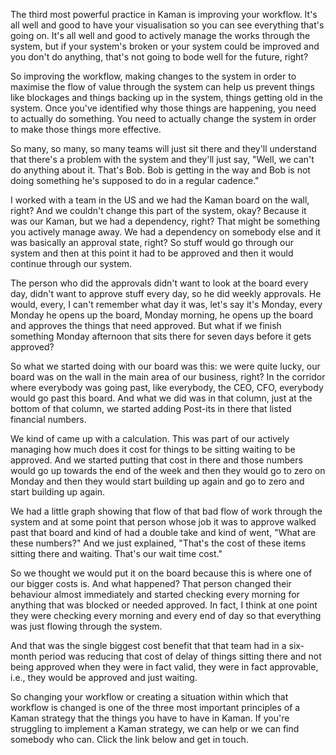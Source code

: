 The third most powerful practice in Kaman is improving your workflow. It's all well and good to have your visualisation so you can see everything that's going on. It's all well and good to actively manage the works through the system, but if your system's broken or your system could be improved and you don't do anything, that's not going to bode well for the future, right? 

So improving the workflow, making changes to the system in order to maximise the flow of value through the system can help us prevent things like blockages and things backing up in the system, things getting old in the system. Once you've identified why those things are happening, you need to actually do something. You need to actually change the system in order to make those things more effective. 

So many, so many, so many teams will just sit there and they'll understand that there's a problem with the system and they'll just say, "Well, we can't do anything about it. That's Bob. Bob is getting in the way and Bob is not doing something he's supposed to do in a regular cadence." 

I worked with a team in the US and we had the Kaman board on the wall, right? And we couldn't change this part of the system, okay? Because it was our Kaman, but we had a dependency, right? That might be something you actively manage away. We had a dependency on somebody else and it was basically an approval state, right? So stuff would go through our system and then at this point it had to be approved and then it would continue through our system. 

The person who did the approvals didn't want to look at the board every day, didn't want to approve stuff every day, so he did weekly approvals. He would, every, I can't remember what day it was, let's say it's Monday, every Monday he opens up the board, Monday morning, he opens up the board and approves the things that need approved. But what if we finish something Monday afternoon that sits there for seven days before it gets approved? 

So what we started doing with our board was this: we were quite lucky, our board was on the wall in the main area of our business, right? In the corridor where everybody was going past, like everybody, the CEO, CFO, everybody would go past this board. And what we did was in that column, just at the bottom of that column, we started adding Post-its in there that listed financial numbers. 

We kind of came up with a calculation. This was part of our actively managing how much does it cost for things to be sitting waiting to be approved. And we started putting that cost in there and those numbers would go up towards the end of the week and then they would go to zero on Monday and then they would start building up again and go to zero and start building up again. 

We had a little graph showing that flow of that bad flow of work through the system and at some point that person whose job it was to approve walked past that board and kind of had a double take and kind of went, "What are these numbers?" And we just explained, "That's the cost of these items sitting there and waiting. That's our wait time cost." 

So we thought we would put it on the board because this is where one of our bigger costs is. And what happened? That person changed their behaviour almost immediately and started checking every morning for anything that was blocked or needed approved. In fact, I think at one point they were checking every morning and every end of day so that everything was just flowing through the system. 

And that was the single biggest cost benefit that that team had in a six-month period was reducing that cost of delay of things sitting there and not being approved when they were in fact valid, they were in fact approvable, i.e., they would be approved and just waiting. 

So changing your workflow or creating a situation within which that workflow is changed is one of the three most important principles of a Kaman strategy that the things you have to have in Kaman. If you're struggling to implement a Kaman strategy, we can help or we can find somebody who can. Click the link below and get in touch.